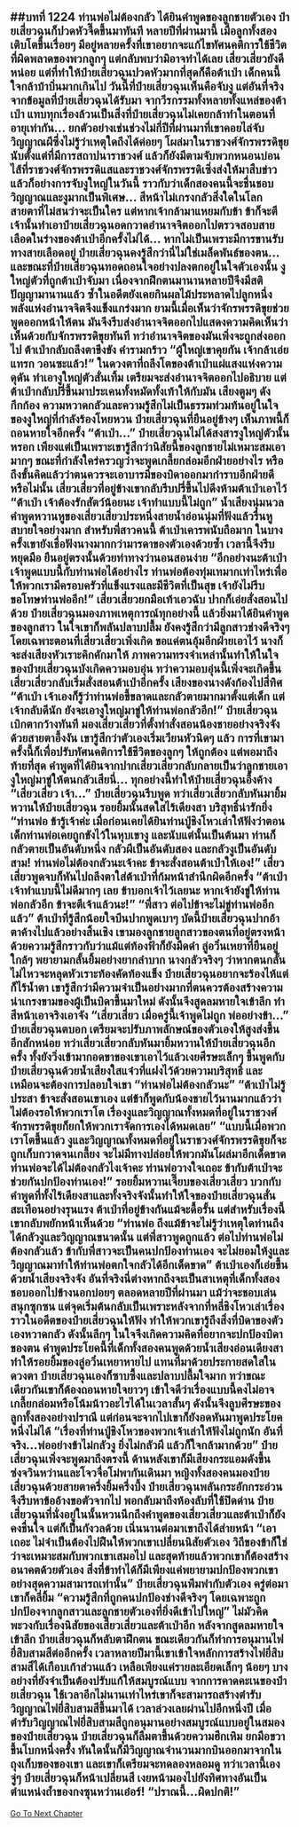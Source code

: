 ##บทที่ 1224 ท่านพ่อไม่ต้องกลัว
ได้ยินคำพูดของลูกชายตัวเอง ป๋ายเสี่ยวฉุนก็ปวดหัวจี๊ดขึ้นมาทันที หลายปีที่ผ่านมานี้ เมื่อลูกทั้งสองเติบโตขึ้นเรื่อยๆ มีอยู่หลายครั้งที่เขาอยากจะแก้ไขทัศนคติการใช้ชีวิตที่ผิดพลาดของพวกลูกๆ แต่กลับพบว่ามิอาจทำได้เลย
เสี่ยวเสี่ยวยังดีหน่อย แต่ที่ทำให้ป๋ายเสี่ยวฉุนปวดหัวมากที่สุดก็คือต้าเป่า เด็กคนนี้ใจกล้าบ้าบิ่นมากเกินไป วันนี้ที่ป๋ายเสี่ยวฉุนเห็นคือจับงู แต่อันที่จริงจากข้อมูลที่ป๋ายเสี่ยวฉุนได้รับมา จากวีรกรรมทั้งหลายทั้งแหล่ของต้าเป่า แทบทุกเรื่องล้วนเป็นสิ่งที่ป๋ายเสี่ยวฉุนไม่เคยกล้าทำในตอนที่อายุเท่ากัน...
ยกตัวอย่างเช่นช่วงไม่กี่ปีที่ผ่านมาที่เขาคอยไล่จับวิญญาณผีซึ่งไม่รู้ว่าเหตุใดถึงได้ค่อยๆ โผล่มาในราชวงศ์จักรพรรดิขุยนับตั้งแต่ที่มีการสถาปนาราชวงศ์ แล้วก็ยังมีตามจับพวกหนอนบ่อนไส้ที่ราชวงศ์จักรพรรดิแสและราชวงศ์จักรพรรดิเซิ่งส่งให้มาสืบข่าว
แล้วก็อย่างการจับงูใหญ่ในวันนี้ ราวกับว่าเด็กสองคนนี้จะชื่นชอบวิญญาณและงูมากเป็นพิเศษ...
สีหน้าไม่เกรงกลัวสิ่งใดในโลก สายตาที่ไม่สนว่าจะเป็นใคร แต่หากเจ้ากล้ามาแหยมกับข้า ข้าก็จะตีเจ้านั้นทำเอาป๋ายเสี่ยวฉุนอดกวาดอำนาจจิตออกไปตรวจสอบสายเลือดในร่างของต้าเป่าอีกครั้งไม่ได้...
หากไม่เป็นเพราะมีการขานรับทางสายเลือดอยู่ ป๋ายเสี่ยวฉุนคงรู้สึกว่านี่ไม่ใช่เมล็ดพันธ์ของตน...
และขณะที่ป๋ายเสี่ยวฉุนทอดถอนใจอย่างปลงตกอยู่ในใจตัวเองนั้น งูใหญ่ตัวที่ถูกต้าเป่าจับมา เนื่องจากฝึกตนมานานหลายปีจึงมีสติปัญญามานานแล้ว ซ้ำในอดีตยังเคยกินผลไม้ประหลาดไปลูกหนึ่ง พลังแห่งอำนาจจิตจึงแข็งแกร่งมาก ยามนี้เมื่อเห็นว่าจักรพรรดิขุยช่วยพูดออกหน้าให้ตน มันจึงรีบส่งอำนาจจิตออกไปแสดงความคิดเห็นว่าเห็นด้วยกับจักรพรรดิขุยทันที
ทว่าอำนาจจิตของมันเพิ่งจะถูกส่งออกไป ต้าเป่ากลับถลึงตาขึงขัง คำรามกร้าว
“ผู้ใหญ่เขาคุยกัน เจ้ากล้าเอ่ยแทรก วอนซะแล้ว!” ในดวงตาที่ถลึงโตของต้าเป่าแผ่แสงแห่งความดุดัน ทำเอางูใหญ่ตัวสั่นเทิ้ม เตรียมจะส่งอำนาจจิตออกไปอธิบาย แต่ต้าเป่ากลับปรี่ขึ้นมาประเคนทั้งหมัดทั้งเท้าให้กับมัน
เสียงตูมๆ ดังกึกก้อง ความหวาดกลัวและความรู้สึกไม่เป็นธรรมท่วมท้นอยู่ในใจของงูใหญ่ที่กำลังร้องโหยหวน ป๋ายเสี่ยวฉุนที่ยืนอยู่ข้างๆ เห็นภาพนี้ก็ถอนหายใจอีกครั้ง
“ต้าเป่า...” ป๋ายเสี่ยวฉุนไม่ได้สงสารงูใหญ่ตัวนั้นหรอก เพียงแต่เป็นเพราะเขารู้สึกว่านิสัยนี้ของลูกชายไม่เหมาะสมเอามากๆ ขณะที่กำลังใคร่ครวญว่าจะพูดเกลี้ยกล่อมอีกฝ่ายอย่างไร หรือถึงขั้นคิดแล้วว่าตนควรจะเอาบารมีของบิดาออกมากำราบอีกฝ่ายดีหรือไม่นั้น เสี่ยวเสี่ยวที่อยู่ข้างเขากลับรีบปรี่ขึ้นไปดึงห้ามต้าเป่าเอาไว้
“ต้าเป่า เจ้าต้องรักสัตว์น้อยนะ เจ้าทำแบบนี้ไม่ถูก” น้ำเสียงนุ่มนวล คำพูดหวานหูของเสี่ยวเสี่ยวประหนึ่งสายน้ำอ่อนนุ่มที่ฟังแล้วรื่นหูสบายใจอย่างมาก
สำหรับพี่สาวคนนี้ ต้าเป่าเคารพนับถือมาก ในบางครั้งเขายังเชื่อฟังนางมากกว่ามารดาของตัวเองด้วยซ้ำ เวลานี้จึงรีบหยุดมือ ยืนอยู่ตรงนั้นด้วยท่าทางว่านอนสอนง่าย
“อีกอย่างนะต้าเป่า เจ้าพูดแบบนี้กับท่านพ่อได้อย่างไร ท่านพ่อต้องทุ่มเทมากเท่าไหร่เพื่อให้พวกเรามีครอบครัวที่แข็งแรงและมีชีวิตที่เป็นสุข เจ้ายังไม่รีบขอโทษท่านพ่ออีก!” เสี่ยวเสี่ยวยกมือเท้าเอวฉับ ปากก็เอ่ยสั่งสอนไปด้วย
ป๋ายเสี่ยวฉุนมองภาพเหตุการณ์ทุกอย่างนี้ แล้วยิ่งมาได้ยินคำพูดของลูกสาว ในใจเขาก็พลันปลาบปลื้ม ยังคงรู้สึกว่ามีลูกสาวช่างดีจริงๆ โดยเฉพาะตอนที่เสี่ยวเสี่ยวเพิ่งเกิด ขอแค่ตนอุ้มอีกฝ่ายเอาไว้ นางก็จะส่งเสียงหัวเราะคิกคักมาให้ ภาพความทรงจำเหล่านั้นทำให้ในใจของป๋ายเสี่ยวฉุนบังเกิดความอบอุ่น
ทว่าความอบอุ่นนี้เพิ่งจะเกิดขึ้น เสี่ยวเสี่ยวกลับเริ่มสั่งสอนต้าเป่าอีกครั้ง เสียงของนางดังก้องไปสี่ทิศ
“ต้าเป่า เจ้าเองก็รู้ว่าท่านพ่อขี้ขลาดและกลัวตายมากมาตั้งแต่เด็ก แต่เจ้ากลับดีนัก ยังจะเอางูใหญ่มาขู่ให้ท่านพ่อกลัวอีก!”
ป๋ายเสี่ยวฉุนเบิกตากว้างทันที มองเสี่ยวเสี่ยวที่ตั้งท่าสั่งสอนน้องชายอย่างจริงจังด้วยสายตาอึ้งงัน เขารู้สึกว่าตัวเองเริ่มเวียนหัวนิดๆ แล้ว การที่เขามาครั้งนี้ก็เพื่อปรับทัศนคติการใช้ชีวิตของลูกๆ ให้ถูกต้อง แต่พอมาถึงท้ายที่สุด คำพูดที่ได้ยินจากปากเสี่ยวเสี่ยวกลับกลายเป็นว่าลูกชายเอางูใหญ่มาขู่ให้ตนกลัวเสียนี่...
ทุกอย่างนี้ทำให้ป๋ายเสี่ยวฉุนอึ้งค้าง
“เสี่ยวเสี่ยว เจ้า...” ป๋ายเสี่ยวฉุนรีบพูด ทว่าเสี่ยวเสี่ยวกลับหันมายิ้มหวานให้ป๋ายเสี่ยวฉุน รอยยิ้มนั้นสดใสไร้เดียงสา บริสุทธิ์น่ารักยิ่ง
“ท่านพ่อ ข้ารู้เจ้าค่ะ เมื่อก่อนเคยได้ยินท่านปู่ชิงโหวเล่าให้ฟังว่าตอนเด็กท่านพ่อเคยถูกขังไว้ในหุบเขางู และนับแต่นั้นเป็นต้นมา ท่านก็กลัวตายเป็นอันดับหนึ่ง กลัวผีเป็นอันดับสอง และกลัวงูเป็นอันดับสาม! ท่านพ่อไม่ต้องกลัวนะเจ้าคะ ข้าจะสั่งสอนต้าเป่าให้เอง!” เสี่ยวเสี่ยวพูดจบก็หันไปถลึงตาใส่ต้าเป่าที่ก้มหน้าสำนึกผิดอีกครั้ง
“ต้าเป่า เจ้าทำแบบนี้ไม่ดีมากๆ เลย ข้าบอกเจ้าไว้เลยนะ หากเจ้ายังขู่ให้ท่านพ่อกลัวอีก ข้าจะตีเจ้าแล้วนะ!”
“พี่สาว ต่อไปข้าจะไม่ขู่ท่านพ่ออีกแล้ว” ต้าเป่าที่รู้สึกน้อยใจบึนปากพูดเบาๆ
บัดนี้ป๋ายเสี่ยวฉุนปากอ้าตาค้างไปแล้วอย่างสิ้นเชิง เขามองลูกชายลูกสาวของตนที่อยู่ตรงหน้าด้วยความรู้สึกราวกับว่าแม้แต่ท้องฟ้าก็ยังมืดดำ ลู่อวิ๋นเหยาที่ยืนอยู่ใกล้ๆ พยายามกลั้นยิ้มอย่างยากลำบาก นางกลัวจริงๆ ว่าหากตนกลั้นไม่ไหวจะหลุดหัวเราะท้องคัดท้องแข็ง
ป๋ายเสี่ยวฉุนอยากจะร้องไห้แต่ก็ไร้น้ำตา เขารู้สึกว่ามีความจำเป็นอย่างมากที่ตนควรต้องสร้างความน่าเกรงขามของผู้เป็นบิดาขึ้นมาใหม่ ดังนั้นจึงสูดลมหายใจเข้าลึก ทำสีหน้าเอาจริงเอาจัง
“เสี่ยวเสี่ยว เมื่อครู่นี้เจ้าพูดไม่ถูก พ่ออย่างข้า...” ป๋ายเสี่ยวฉุนตบอก เตรียมจะปรับภาพลักษณ์ของตัวเองให้สูงส่งขึ้นอีกสักหน่อย ทว่าเสี่ยวเสี่ยวกลับหันมายิ้มหวานให้ป๋ายเสี่ยวฉุนอีกครั้ง ทั้งยังวิ่งเข้ามากอดขาของเขาเอาไว้แล้วเงยศีรษะเล็กๆ ขึ้นพูดกับป๋ายเสี่ยวฉุนด้วยน้ำเสียงใสแจ๋วที่แฝงไว้ด้วยความบริสุทธิ์ และเหมือนจะต้องการปลอบใจเขา
“ท่านพ่อไม่ต้องกลัวนะ”
“ต้าเป่าไม่รู้ประสา ข้าจะสั่งสอนเขาเอง แต่ข้าก็พูดกับน้องชายไว้นานมากแล้วว่า ไม่ต้องรอให้พวกเราโต เรื่องงูและวิญญาณทั้งหมดที่อยู่ในราชวงศ์จักรพรรดิขุยก็ยกให้พวกเราจัดการเองได้หมดเลย”
“แบบนี้เมื่อพวกเราโตขึ้นแล้ว งูและวิญญาณทั้งหมดที่อยู่ในราชวงศ์จักรพรรดิขุยก็จะถูกเก็บกวาดจนเกลี้ยง จะไม่มีทางปล่อยให้พวกมันโผล่มาอีกเด็ดขาด ท่านพ่อจะได้ไม่ต้องกลัวไงเจ้าคะ ท่านพ่อวางใจเถอะ ข้ากับต้าเป่าจะช่วยกันปกป้องท่านเอง!” รอยยิ้มหวานเจี๊ยบของเสี่ยวเสี่ยว บวกกับคำพูดที่ทั้งไร้เดียงสาและทั้งจริงจังนั้นทำให้ใจของป๋ายเสี่ยวฉุนสั่นสะเทือนอย่างรุนแรง
ต้าเป่าที่อยู่ข้างกันแม้จะดื้อรั้น แต่สำหรับเรื่องนี้เขากลับพยักหน้าเห็นด้วย
“ท่านพ่อ ถึงแม้ข้าจะไม่รู้ว่าเหตุใดท่านถึงได้กลัวงูและวิญญาณขนาดนั้น แต่พี่สาวพูดถูกแล้ว ต่อไปท่านพ่อไม่ต้องกลัวแล้ว ข้ากับพี่สาวจะเป็นคนปกป้องท่านเอง จะไม่ยอมให้งูและวิญญาณมาทำให้ท่านพ่อตกใจกลัวได้อีกเด็ดขาด” ต้าเป่าเองก็เอ่ยขึ้นด้วยน้ำเสียงจริงจัง
อันที่จริงนี่ต่างหากถึงจะเป็นสาเหตุที่เด็กทั้งสองชอบออกไปข้างนอกบ่อยๆ ตลอดหลายปีที่ผ่านมา แม้ว่าจะชอบเล่นสนุกซุกซน แต่จุดเริ่มต้นกลับเป็นเพราะหลังจากที่หลี่ชิงโหวเล่าเรื่องราวในอดีตของป๋ายเสี่ยวฉุนให้ฟัง ทำให้พวกเขารู้ถึงสิ่งที่บิดาของตัวเองหวาดกลัว ดังนั้นลึกๆ ในใจจึงเกิดความคิดที่อยากจะปกป้องบิดาของตน
คำพูดประโยคนี้ที่เด็กทั้งสองคนพูดด้วยน้ำเสียงอ่อนเดียงสาทำให้รอยยิ้มของลู่อวิ๋นเหยาหายไป แทนที่มาด้วยประกายสดใสในดวงตา
ป๋ายเสี่ยวฉุนเองก็ซาบซึ้งและปลาบปลื้มใจมาก ทว่าขณะเดียวกันเขาก็ต้องถอนหายใจยาวๆ เข้าใจดีว่าเรื่องแบบนี้คงไม่อาจเกลี้ยกล่อมหรือโน้มน้าวอะไรได้ในเวลาสั้นๆ ดังนั้นจึงลูบศีรษะของลูกทั้งสองอย่างปราณี แต่ก่อนจะจากไปเขาก็ยังอดหันมาพูดประโยคหนึ่งไม่ได้
“เรื่องที่ท่านปู่ชิงโหวของพวกเจ้าเล่าให้ฟังไม่ถูกนัก อันที่จริง...พ่ออย่างข้าไม่กลัวงู ยิ่งไม่กลัวผี แล้วก็ใจกล้ามากด้วย” ป๋ายเสี่ยวฉุนเพิ่งจะพูดมาถึงตรงนี้ ด้านหลังเขาก็มีเสียงกระแอมดังขึ้น ซ่งจวินหว่านและโจวจื่อโม่พากันเดินมา หญิงทั้งสองคนมองป๋ายเสี่ยวฉุนด้วยสายตาครึ่งยิ้มครึ่งบึ้ง ป๋ายเสี่ยวฉุนพลันกระอักกระอ่วนจึงรีบหาข้ออ้างขอตัวจากไป
พอกลับมาถึงห้องลับที่ใช้ปิดด่าน ป๋ายเสี่ยวฉุนที่นั่งอยู่ในนั้นหวนนึกถึงคำพูดของเสี่ยวเสี่ยวและต้าเป่าก็ยังคงชื่นใจ แต่ก็เป็นกังวลด้วย เนิ่นนานต่อมาเขาถึงได้ส่ายหน้า
“เอาเถอะ ไม่จำเป็นต้องไปฝืนให้พวกเขาเปลี่ยนนิสัยตัวเอง วิถีของข้าก็ใช่ว่าจะเหมาะสมกับพวกเขาเสมอไป และสุดท้ายแล้วพวกเขาก็ต้องสร้างอนาคตด้วยตัวเอง สิ่งที่ข้าทำได้ก็มีเพียงแค่พยายามปกป้องพวกเขาอย่างสุดความสามารถเท่านั้น” ป๋ายเสี่ยวฉุนพึมพำกับตัวเอง ครู่ต่อมาเขาก็คลี่ยิ้ม
“ความรู้สึกที่ถูกคนปกป้องช่างดีจริงๆ โดยเฉพาะถูกปกป้องจากลูกสาวและลูกชายตัวเองที่ยิ่งดีเข้าไปใหญ่”
ไม่มัวคิดพะวงกับเรื่องนิสัยของเสี่ยวเสี่ยวและต้าเป่าอีก หลังจากสูดลมหายใจเข้าลึก ป๋ายเสี่ยวฉุนก็หลับตาฝึกตน ขณะเดียวกันก็ทำการอนุมานไฟยี่สิบสามสีต่ออีกครั้ง
เวลาหลายปีมานี้เขาเข้าใจหลักการสร้างไฟยี่สิบสามสีได้เกือบเก้าส่วนแล้ว เหลือเพียงแค่รายละเอียดเล็กๆ น้อยๆ บางอย่างที่ยังจำเป็นต้องปรับแก้ให้สมบูรณ์แบบ จากการคาดคะเนของป๋ายเสี่ยวฉุน ใช้เวลาอีกไม่นานเท่าไหร่เขาก็จะสามารถสร้างตำรับวิญญาณไฟยี่สิบสามสีขึ้นมาได้
เวลาล่วงเลยผ่านไปอีกหนึ่งปี เมื่อตำรับวิญญาณไฟยี่สิบสามสีถูกอนุมานอย่างสมบูรณ์แบบอยู่ในสมองของป๋ายเสี่ยวฉุน ป๋ายเสี่ยวฉุนก็ลืมตาขึ้นด้วยความฮึกเหิม ยกมือขวาขึ้นโบกหนึ่งครั้ง ทันใดนั้นก็มีวิญญาณจำนวนมากบินออกมาจากในถุงเก็บของของเขา และเขาก็เตรียมจะทดลองหลอมดู
ทว่าเวลานี้เอง จู่ๆ ป๋ายเสี่ยวฉุนก็หน้าเปลี่ยนสี เงยหน้ามองไปยังทิศทางอันเป็นตำแหน่งถ้ำของกงซุนหว่านเอ๋อร์!
“ปราณนี้...ผิดปกติ!”
------


[Go To Next Chapter]( ./198.md)